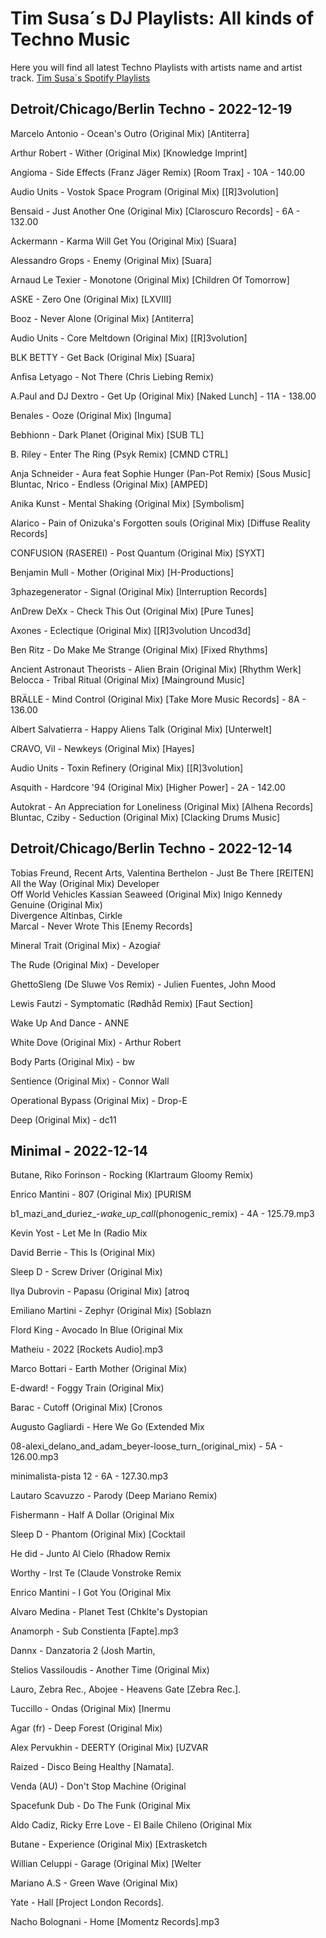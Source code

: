 # Tim Susa´s DJ Playlists: All kinds of Techno Music
Here you will find all latest Techno Playlists with artists name and artist track.
<a href="https://artists.spotify.com/c/de/artist/2yGbV5Lxc80co3RtXDNNgx/profile/overview">Tim Susa´s Spotify Playlists</a>

## Detroit/Chicago/Berlin Techno  - 2022-12-19

Marcelo Antonio - Ocean's Outro (Original Mix) [Antiterra]

Arthur Robert - Wither (Original Mix) [Knowledge Imprint]

Angioma - Side Effects (Franz Jäger Remix) [Room Trax] - 10A - 140.00

Audio Units - Vostok Space Program (Original Mix) [[R]3volution]

Bensaid - Just Another One (Original Mix) [Claroscuro Records] - 6A - 132.00

Ackermann - Karma Will Get You (Original Mix) [Suara]

Alessandro Grops - Enemy (Original Mix) [Suara]

Arnaud Le Texier - Monotone (Original Mix) [Children Of Tomorrow]

ASKE - Zero One (Original Mix) [LXVIII]

Booz - Never Alone (Original Mix) [Antiterra]

Audio Units - Core Meltdown (Original Mix) [[R]3volution]

BLK BETTY - Get Back (Original Mix) [Suara]

Anfisa Letyago - Not There (Chris Liebing Remix) 

A.Paul and DJ Dextro - Get Up (Original Mix) [Naked Lunch] - 11A - 138.00

Benales - Ooze (Original Mix) [Inguma]

Bebhionn - Dark Planet (Original Mix) [SUB TL]

B. Riley - Enter The Ring (Psyk Remix) [CMND CTRL]

Anja Schneider - Aura feat Sophie Hunger (Pan-Pot Remix) [Sous 
Music]
Bluntac, Nrico - Endless (Original Mix) [AMPED]

Anika Kunst - Mental Shaking (Original Mix) [Symbolism] 

Alarico - Pain of Onizuka's Forgotten souls (Original Mix) 
[Diffuse Reality Records]

CONFUSION (RASEREI) - Post Quantum (Original Mix) [SYXT]

Benjamin Mull - Mother (Original Mix) [H-Productions]

3phazegenerator - Signal (Original Mix) [Interruption Records]

AnDrew DeXx - Check This Out (Original Mix) [Pure Tunes]

Axones - Eclectique (Original Mix) [[R]3volution Uncod3d]

Ben Ritz - Do Make Me Strange (Original Mix) [Fixed Rhythms]

Ancient Astronaut Theorists - Alien Brain (Original Mix) [Rhythm 
Werk]
Belocca - Tribal Ritual (Original Mix) [Mainground Music]

BRÄLLE - Mind Control (Original Mix) [Take More Music Records] - 
8A - 136.00

Albert Salvatierra - Happy Aliens Talk (Original Mix) [Unterwelt]

CRAVO, Vil - Newkeys (Original Mix) [Hayes]

Audio Units - Toxin Refinery (Original Mix) [[R]3volution]

Asquith - Hardcore '94 (Original Mix) [Higher Power] - 2A - 142.00

Autokrat - An Appreciation for Loneliness (Original Mix) [Alhena 
Records]
Bluntac, Cziby - Seduction (Original Mix) [Clacking Drums Music]



## Detroit/Chicago/Berlin Techno  - 2022-12-14

Tobias Freund, Recent Arts, Valentina Berthelon - Just Be There [REITEN]		
All the Way (Original Mix)	Developer	
Off World Vehicles	Kassian	
Seaweed (Original Mix)	Inigo Kennedy	
Genuine (Original Mix)	
Divergence	Altinbas, Cirkle	
Marcal - Never Wrote This [Enemy Records]		

Mineral Trait (Original Mix) -	Azogiař	

The Rude (Original Mix)	- Developer	

GhettoSleng (De Sluwe Vos Remix) -	Julien Fuentes, John Mood	

Lewis Fautzi - Symptomatic (Rødhåd Remix) [Faut Section]		

Wake Up And Dance	- ANNE	

White Dove (Original Mix)	- Arthur Robert	

Body Parts (Original Mix) - 	bw	

Sentience (Original Mix) -	Connor Wall	

Operational Bypass (Original Mix) -	Drop-E	

Deep (Original Mix)	- dc11	

## Minimal - 2022-12-14 
Butane, Riko Forinson - Rocking (Klartraum Gloomy Remix)

Enrico Mantini - 807 (Original Mix) [PURISM

b1_mazi_and_duriez_-_wake_up_call_(phonogenic_remix) - 4A - 125.79.mp3

Kevin Yost - Let Me In (Radio Mix

David Berrie - This Is (Original Mix)

Sleep D - Screw Driver (Original Mix)

Ilya Dubrovin - Papasu (Original Mix) [atroq

Emiliano Martini - Zephyr (Original Mix) [Soblazn

Flord King - Avocado In Blue (Original Mix

Matheiu - 2022 [Rockets Audio].mp3

Marco Bottari - Earth Mother (Original Mix)

E-dward! - Foggy Train (Original Mix)

Barac - Cutoff (Original Mix) [Cronos

Augusto Gagliardi - Here We Go (Extended Mix

08-alexi_delano_and_adam_beyer-loose_turn_(original_mix) - 5A - 126.00.mp3

minimalista-pista 12 - 6A - 127.30.mp3

Lautaro Scavuzzo - Parody (Deep Mariano Remix)

Fishermann - Half A Dollar (Original Mix

Sleep D - Phantom (Original Mix) [Cocktail

He did - Junto Al Cielo (Rhadow Remix

Worthy - Irst Te (Claude Vonstroke Remix

Enrico Mantini - I Got You (Original Mix

Alvaro Medina - Planet Test (Chklte's Dystopian

Anamorph - Sub Constienta [Fapte].mp3

Dannx - Danzatoria 2 (Josh Martin,

Stelios Vassiloudis - Another Time (Original Mix)

Lauro, Zebra Rec., Abojee - Heavens Gate [Zebra Rec.].

Tuccillo - Ondas (Original Mix) [Inermu

Agar (fr) - Deep Forest (Original Mix)

Alex Pervukhin - DEERTY (Original Mix) [UZVAR

Raized - Disco Being Healthy [Namata].

Venda (AU) - Don't Stop Machine (Original

Spacefunk Dub - Do The Funk (Original Mix

Aldo Cadiz, Ricky Erre Love - El Baile Chileno (Original Mix

Butane - Experience (Original Mix) [Extrasketch

Willian Celuppi - Garage (Original Mix) [Welter

Mariano A.S - Green Wave (Original Mix)

Yate - Hall [Project London Records].

Nacho Bolognani - Home [Momentz Records].mp3
